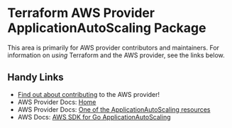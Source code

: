 # Terraform AWS Provider ApplicationAutoScaling Package

This area is primarily for AWS provider contributors and maintainers. For information on _using_ Terraform and the AWS provider, see the links below.


## Handy Links

* [Find out about contributing](../../../docs/contributing) to the AWS provider!
* AWS Provider Docs: [Home](https://registry.terraform.io/providers/hashicorp/aws/latest/docs)
* AWS Provider Docs: [One of the ApplicationAutoScaling resources](https://registry.terraform.io/providers/hashicorp/aws/latest/docs/resources/appautoscaling_scheduled_action)
* AWS Docs: [AWS SDK for Go ApplicationAutoScaling](https://docs.aws.amazon.com/sdk-for-go/api/service/applicationautoscaling/)
